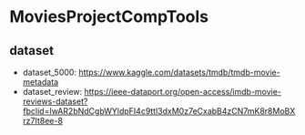 # MoviesProjectCompTools
## dataset
- dataset_5000: https://www.kaggle.com/datasets/tmdb/tmdb-movie-metadata
- dataset_review: https://ieee-dataport.org/open-access/imdb-movie-reviews-dataset?fbclid=IwAR2bNdCgbWYldpFI4c9ttl3dxM0z7eCxabB4zCN7mK8r8MoBXrz7It8ee-8
